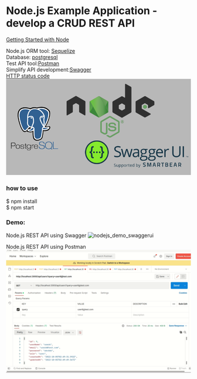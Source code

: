 # Node.js Example Application - develop a CRUD REST API  
  
[Getting Started with Node](https://geekswithlatitude.readme.io/docs/getting-started-with-node)  
  
Node.js ORM tool: [Sequelize](https://sequelize.org/docs/v6/getting-started/)  
Database: [postgresql](https://www.postgresql.org/download/linux/ubuntu/)  
Test API tool:[Postman](https://www.postman.com/downloads/)  
Simplify API development:[Swagger](https://swagger.io/)  
[HTTP status code](https://developer.mozilla.org/en-US/docs/Web/HTTP/Status)  
![tools](tools.png)  
  
### how to use  
$ npm install  
$ npm start  

### Demo: 
Node.js REST API using Swagger
![nodejs_demo_swaggerui](nodejs_demo_swaggerui.gif)  
  
Node.js REST API using Postman 
![nodejs_demo](nodejs_demo.gif)  
